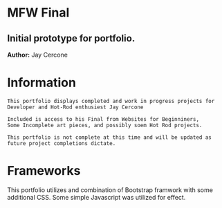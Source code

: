 # MFW Final
## Initial prototype for portfolio.
**Author:** Jay Cercone 
# Information
    This portfolio displays completed and work in progress projects for Developer and Hot-Rod enthusiest Jay Cercone

    Included is access to his Final from Websites for Beginniners,
    Some Incomplete art pieces, and possibly soem Hot Rod projects.
    
    This portfolio is not complete at this time and will be updated as 
    future project completions dictate.

# Frameworks
This portfolio utilizes and combination of Bootstrap framwork with some additional CSS. Some simple Javascript was utilized for effect. 